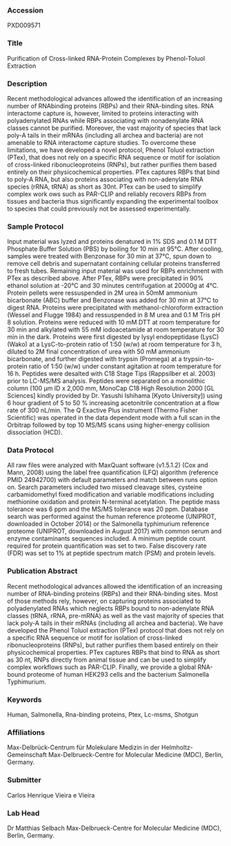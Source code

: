 ### Accession
PXD009571

### Title
Purification of Cross-linked RNA-Protein Complexes by Phenol-Toluol Extraction

### Description
Recent methodological advances allowed the identification of an increasing number of RNAbinding proteins (RBPs) and their RNA-binding sites. RNA interactome capture is, however, limited to proteins interacting with polyadenylated RNAs while RBPs associating with nonadenylate RNA classes cannot be purified. Moreover, the vast majority of species that lack poly-A tails in their mRNAs (including all archea and bacteria) are not amenable to RNA interactome capture studies. To overcome these limitations, we have developed a novel protocol, Phenol Toluol extraction (PTex), that does not rely on a specific RNA sequence or motif for isolation of cross-linked ribonucleoproteins (RNPs), but rather purifies them based entirely on their physicochemical properties. PTex captures RBPs that bind to poly-A RNA, but also proteins associating with non-adenylate RNA species (rRNA, tRNA) as short as 30nt. PTex can be used to simplify complex work ows such as PAR-CLIP and reliably recovers RBPs from tissues and bacteria thus significantly expanding the experimental toolbox to species that could previously not be assessed experimentally.

### Sample Protocol
Input material was lyzed and proteins denatured in 1% SDS and 0.1 M DTT Phosphate Buffer Solution (PBS) by boiling for 10 min at 95°C. After cooling, samples were treated with Benzonase for 30 min at 37°C, spun down to remove cell debris and supernatant containing cellular proteins transferred to fresh tubes. Remaining input material was used for RBPs enrichment with PTex as described above. After PTex, RBPs were precipitated in 90% ethanol solution at -20°C and 30 minutes centrifugation at 20000g at 4°C. Protein pellets were ressuspended in 2M urea in 50mM ammonium bicarbonate (ABC) buffer and Benzonase was added for 30 min at 37°C to digest RNA. Proteins were precipitated with methanol-chloroform extraction (Wessel and Flugge 1984) and ressuspended in 8 M urea and 0.1 M Tris pH 8 solution. Proteins were reduced with 10 mM DTT at room temperature for 30 min and alkylated with 55 mM iodoacetamide at room temperature for 30 min in the dark. Proteins were first digested by lysyl endopeptidase (LysC) (Wako) at a LysC-to-protein ratio of 1:50 (w/w) at room temperature for 3 h, diluted to 2M final concentration of urea with 50 mM ammonium bicarbonate, and further digested with trypsin (Promega) at a trypsin-to-protein ratio of 1:50 (w/w) under constant agitation at room temperature for 16 h. Peptides were desalted with C18 Stage Tips (Rappsilber et al. 2003) prior to LC-MS/MS analysis. Peptides were separated on a monolithic column (100 µm ID x 2,000 mm, MonoCap C18 High Resolution 2000 [GL Sciences] kindly provided by Dr. Yasushi Ishihama [Kyoto University]) using 6 hour gradient of  5 to 50 % increasing acetonitrile concentration at a flow rate of 300 nL/min. The Q Exactive Plus instrument (Thermo Fisher Scientific) was operated in the data dependent mode with a full scan in the Orbitrap followed by top 10 MS/MS scans using higher-energy collision dissociation (HCD).

### Data Protocol
All raw files were analyzed with MaxQuant software (v1.5.1.2) (Cox and Mann, 2008) using the label free quantification (LFQ) algorithm (reference PMID 24942700) with default parameters and match between runs option on. Search parameters included two missed cleavage sites, cysteine carbamidomethyl fixed modification and variable modifications including methionine oxidation and protein N-terminal acetylation. The peptide mass tolerance was 6 ppm and the MS/MS tolerance was 20 ppm. Database search was performed against the human reference proteome (UNIPROT,  downloaded in October 2014) or the Salmonella typhimurium reference proteome (UNIPROT, downloaded in August 2017) with common serum and enzyme contaminants sequences included. A minimum peptide count required for protein quantification was set to two. False discovery rate (FDR) was set to 1% at peptide spectrum match (PSM) and protein levels.

### Publication Abstract
Recent methodological advances allowed the identification of an increasing number of RNA-binding proteins (RBPs) and their RNA-binding sites. Most of those methods rely, however, on capturing proteins associated to polyadenylated RNAs which neglects RBPs bound to non-adenylate RNA classes (tRNA, rRNA, pre-mRNA) as well as the vast majority of species that lack poly-A tails in their mRNAs (including all archea and bacteria). We have developed the Phenol Toluol extraction (PTex) protocol that does not rely on a specific RNA sequence or motif for isolation of cross-linked ribonucleoproteins (RNPs), but rather purifies them based entirely on their physicochemical properties. PTex captures RBPs that bind to RNA as short as 30 nt, RNPs directly from animal tissue and can be used to simplify complex workflows such as PAR-CLIP. Finally, we provide a global RNA-bound proteome of human HEK293 cells and the bacterium Salmonella Typhimurium.

### Keywords
Human, Salmonella, Rna-binding proteins, Ptex, Lc-msms, Shotgun

### Affiliations
Max-Delbrück-Centrum für Molekulare Medizin in der Helmholtz-Gemeinschaft
Max-Delbrueck-Centre for Molecular Medicine (MDC), Berlin, Germany.

### Submitter
Carlos Henrique Vieira e Vieira

### Lab Head
Dr Matthias Selbach
Max-Delbrueck-Centre for Molecular Medicine (MDC), Berlin, Germany.


